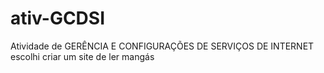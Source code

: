 # ativ-GCDSI
Atividade de GERÊNCIA E CONFIGURAÇÕES DE SERVIÇOS DE INTERNET escolhi criar um site de ler mangás
